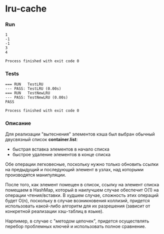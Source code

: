 # lru-cache

### Run
```
1
-1
-1
3
4

Process finished with exit code 0
```

### Tests
```
=== RUN   TestLRU
--- PASS: TestLRU (0.00s)
=== RUN   TestNewLRU
--- PASS: TestNewLRU (0.00s)
PASS

Process finished with exit code 0
```

### Описание
Для реализации "вытеснения" элементов кэша был выбран обычный двусвязный список **container.list**:
* быстрая вставка элементов в начало списка
* быстрое удаление элементов в конце списка

Обе операции легковесные, поскольку нужно только обновить ссылки на предыдущий и последующий элемент в узлах, над которыми производятся манипуляции.

После того, как элемент помещен в список, ссылку на элемент списка помещаем в HashMap, который в наилучшем случае обеспечит O(1) на операции чтения/вставки.
В худшем случае, сложность этих операций будет O(n), поскольку в случае возникновения коллизий, придется использовать какой-либо алгоритм для их разрешения (зависит от конкретной реализации хэш-таблиц в языке).

Нарпимер, в случае с "методом цепочек", придется осуществлять перебор проблемных ключей и использовать полное сравнение.